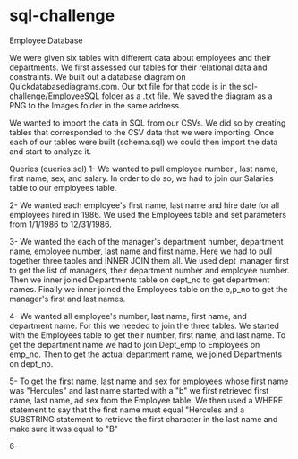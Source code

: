# sql-challenge

Employee Database

We were given six tables with different data about employees and their departments. We first assessed our tables for their relational data and constraints. We built out a database diagram on Quickdatabasediagrams.com. Our txt file for that code is in the sql-challenge/EmployeeSQL folder as a .txt file. We saved the diagram as a PNG to the Images folder in the same address.

We wanted to import the data in SQL from our CSVs. We did so by creating tables that corresponded to the CSV data that we were importing. Once each of our tables were built (schema.sql) we could then import the data and start to analyze it.

Queries (queries.sql)
1- We wanted to pull employee number , last name, first name, sex, and salary. In order to do so, we had to join our Salaries table to our employees table.

2- We wanted each employee's first name, last name and hire date for all employees hired in 1986. We used the Employees table and set parameters from 1/1/1986 to 12/31/1986.

3- We wanted the each of the manager's department number, department name, employee number, last name and first name. Here we had to pull together three tables and INNER JOIN them all. We used dept_manager first to get the list of managers, their department number and employee number. Then we inner joined Departments table on dept_no to get department names. Finally we inner joined the Employees table on the e,p_no to get the manager's first and last names.

4- We wanted all employee's number, last name, first name, and department name. For this we needed to join the three tables. We started with the Employees table to get their number, first name, and last name. To get the department name we had to join Dept_emp to Employees on emp_no. Then to get the actual department name, we joined Departments on dept_no.

5- To get the first name, last name and sex for employees whose first name was "Hercules" and last name started with a "b" we first retrieved first name, last name, ad sex from the Employee table. We then used a WHERE statement to say that the first name must equal "Hercules and a SUBSTRING statement to retrieve the first character in the last name and make sure it was equal to "B"

6- 
